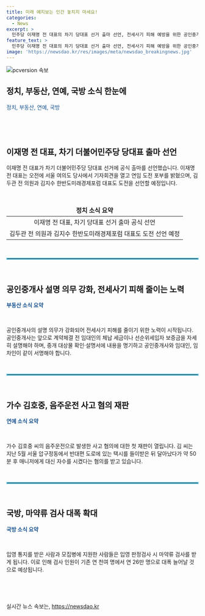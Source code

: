 ```yaml
---
title: 미래 예지보는 인간 놓치지 마세요!
categories:
  - News
excerpt: >
  민주당 이재명 전 대표의 차기 당대표 선거 출마 선언, 전세사기 피해 예방을 위한 공인중개사 설명 의무 강화, 가수 김호중 씨의 음주운전 사고 혐의 첫 재판, 입영 통지 및 모집병에 지원한 사람들의 마약류 검사가 강화된다. 클릭해서 더 알아보세요!
feature_text: >
  민주당 이재명 전 대표의 차기 당대표 선거 출마 선언, 전세사기 피해 예방을 위한 공인중개사 설명 의무 강화, 가수 김호중 씨의 음주운전 사고 혐의 첫 재판, 입영 통지 및 모집병에 지원한 사람들의 마약류 검사가 강화된다. 클릭해서 더 알아보세요!
image: 'https://newsdao.kr/res/images/meta/newsdao_breakingnews.jpg'
---
```


<p><img src="https://newsdao.kr/res/images/meta/newsdao_breakingnews.jpg" alt="pcversion 속보" /></p>

<h2 data-ke-size="size26">정치, 부동산, 연예, 국방 소식 한눈에</h2>

<p data-ke-size="size16"><span style="color: #1a5490;">정치, 부동산, 연예, 국방</span></p>

<p data-ke-size="size16">&nbsp;</p>

<p data-ke-size="size16">&nbsp;</p>

<h2 data-ke-size="size24">이재명 전 대표, 차기 더불어민주당 당대표 출마 선언</h2>

<p data-ke-size="size16">이재명 전 대표가 차기 더불어민주당 당대표 선거에 공식 출마를 선언했습니다. 이재명 전 대표는 오전에 서울 여의도 당사에서 기자회견을 열고 연임 도전 포부를 밝혔으며, 김두관 전 의원과 김지수 한반도미래경제포럼 대표도 도전을 선언할 예정입니다.</p>

<p data-ke-size="size16">&nbsp;</p>

<table>
<thead>
<tr>
<td style="text-align: center; height: 17px;"><b>정치 소식 요약</b></td>
</tr>
</thead>
<tbody>
<tr>
<td style="text-align: center; height: 17px;">이재명 전 대표, 차기 당대표 선거 출마 공식 선언</td>
</tr>
<tr>
<td style="text-align: center; height: 17px;">김두관 전 의원과 김지수 한반도미래경제포럼 대표도 도전 선언 예정</td>
</tr>
</tbody>
</table>

<p data-ke-size="size16">&nbsp;</p>

<hr style="border: 2px solid #5bc0de;" />

<p data-ke-size="size16">&nbsp;</p>

<h2 data-ke-size="size24">공인중개사 설명 의무 강화, 전세사기 피해 줄이는 노력</h2>

<p data-ke-size="size16"><b><span style="color: #1a5490;">부동산 소식 요약</span></b></p>

<p data-ke-size="size16">&nbsp;</p>

<p data-ke-size="size16">공인중개사의 설명 의무가 강화되어 전세사기 피해를 줄이기 위한 노력이 시작됩니다. 공인중개사는 앞으로 계약체결 전 임대인의 체납 세금이나 선순위세입자 보증금을 자세히 설명해야 하며, 중개 대상물 확인·설명서에 내용을 명기하고 공인중개사와 임대인, 임차인이 같이 서명해야 합니다.</p>

<p data-ke-size="size16">&nbsp;</p>

<hr style="border: 2px solid #5bc0de;" />

<p data-ke-size="size16">&nbsp;</p>

<h2 data-ke-size="size24">가수 김호중, 음주운전 사고 혐의 재판</h2>

<p data-ke-size="size16"><b><span style="color: #1a5490;">연예 소식 요약</span></b></p>

<p data-ke-size="size16">&nbsp;</p>

<p data-ke-size="size16">가수 김호중 씨의 음주운전으로 발생한 사고 혐의에 대한 첫 재판이 열립니다. 김 씨는 지난 5월 서울 압구정동에서 반대편 도로에 있는 택시를 들이받은 뒤 달아났다가 약 50분 후 매니저에게 대신 자수를 시켰다는 혐의를 받고 있습니다.</p>

<p data-ke-size="size16">&nbsp;</p>

<hr style="border: 2px solid #5bc0de;" />

<p data-ke-size="size16">&nbsp;</p>

<h2 data-ke-size="size24">국방, 마약류 검사 대폭 확대</h2>

<p data-ke-size="size16"><b><span style="color: #1a5490;">국방 소식 요약</span></b></p>

<p data-ke-size="size16">&nbsp;</p>

<p data-ke-size="size16">입영 통지를 받은 사람과 모집병에 지원한 사람들은 입영 판정검사 시 마약류 검사를 받게 됩니다. 이로 인해 검사 인원이 기존 연 천여 명에서 연 26만 명으로 대폭 늘어날 것으로 예상됩니다.</p>

<p data-ke-size="size16">&nbsp;</p>

<p data-ke-size="size16">&nbsp;</p>
실시간 뉴스 속보는, <a href="https://newsdao.kr" rel="dofollow">https://newsdao.kr</a>


